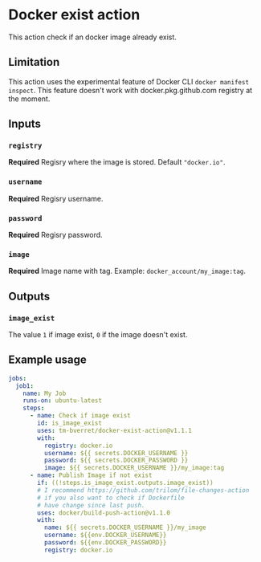 # Docker exist action

This action check if an docker image already exist.

## Limitation

This action uses the experimental feature of Docker CLI `docker manifest inspect`. This feature doesn't work with docker.pkg.github.com registry at the moment.

## Inputs

### `registry`

**Required** Regisry where the image is stored. Default `"docker.io"`.

### `username`

**Required** Regisry username.

### `password`

**Required** Regisry password.

### `image`

**Required** Image name with tag. Example: `docker_account/my_image:tag`.

## Outputs

### `image_exist`

The value `1` if image exist, `0` if the image doesn't exist.

## Example usage

```yml
jobs:
  job1:
    name: My Job
    runs-on: ubuntu-latest
    steps:
      - name: Check if image exist
        id: is_image_exist
        uses: tm-bverret/docker-exist-action@v1.1.1
        with:
          registry: docker.io
          username: ${{ secrets.DOCKER_USERNAME }}
          password: ${{ secrets.DOCKER_PASSWORD }}
          image: ${{ secrets.DOCKER_USERNAME }}/my_image:tag
      - name: Publish Image if not exist
        if: ((!steps.is_image_exist.outputs.image_exist))
        # I recommend https://github.com/trilom/file-changes-action
        # if you also want to check if Dockerfile
        # have change since last push.
        uses: docker/build-push-action@v1.1.0
        with:
          name: ${{ secrets.DOCKER_USERNAME }}/my_image
          username: ${{env.DOCKER_USERNAME}}
          password: ${{env.DOCKER_PASSWORD}}
          registry: docker.io
```
